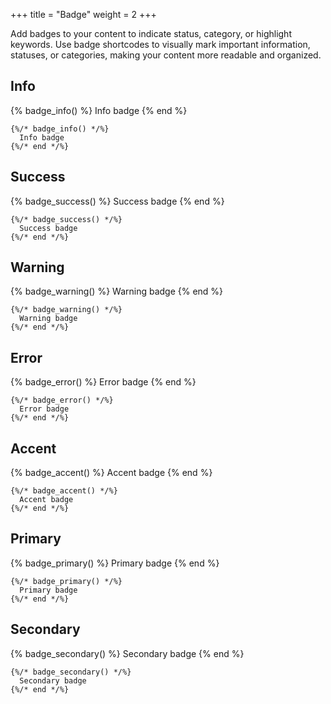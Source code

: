 +++
title = "Badge"
weight = 2
+++

Add badges to your content to indicate status, category, or highlight keywords. Use badge shortcodes to visually mark important information, statuses, or categories, making your content more readable and organized.


## Info

{% badge_info() %}
  Info badge
{% end %}

```jinja2
{%/* badge_info() */%}
  Info badge
{%/* end */%}
```

## Success

{% badge_success() %}
  Success badge
{% end %}

```jinja2
{%/* badge_success() */%}
  Success badge
{%/* end */%}
```

## Warning

{% badge_warning() %}
  Warning badge
{% end %}

```jinja2
{%/* badge_warning() */%}
  Warning badge
{%/* end */%}
```

## Error

{% badge_error() %}
  Error badge
{% end %}

```jinja2
{%/* badge_error() */%}
  Error badge
{%/* end */%}
```

## Accent

{% badge_accent() %}
  Accent badge
{% end %}

```jinja2
{%/* badge_accent() */%}
  Accent badge
{%/* end */%}
```

## Primary

{% badge_primary() %}
  Primary badge
{% end %}

```jinja2
{%/* badge_primary() */%}
  Primary badge
{%/* end */%}
```

## Secondary

{% badge_secondary() %}
  Secondary badge
{% end %}

```jinja2
{%/* badge_secondary() */%}
  Secondary badge
{%/* end */%}
```
